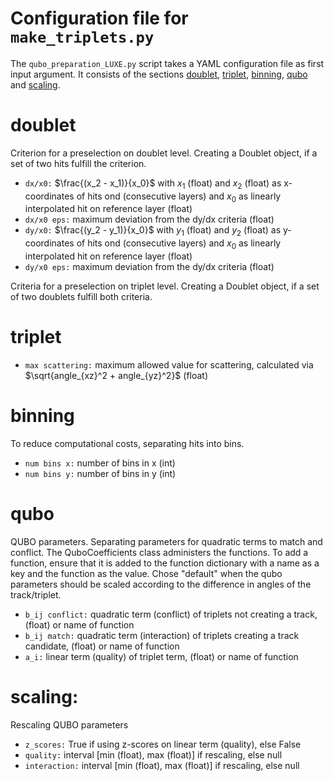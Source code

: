 # Configuration file for `make_triplets.py`
The `qubo_preparation_LUXE.py` script takes a YAML configuration file as first input argument. 
It consists of the sections [doublet](#doublet), [triplet](#triplet), [binning](#binning), [qubo](#qubo) and [scaling](#scaling).

# doublet
Criterion for a preselection on doublet level. Creating a Doublet object, if a set of two hits fulfill the criterion.
* `dx/x0:` $\frac{(x_2 - x_1)}{x_0}$ with $x_1$ (float) and $x_2$ (float) as x-coordinates of hits ond 
  (consecutive layers) and $x_0$ as linearly interpolated hit on reference layer (float)
* `dx/x0 eps:` maximum deviation from the dy/dx criteria (float)
* `dy/x0:` $\frac{(y_2 - y_1)}{x_0}$ with $y_1$ (float) and $y_2$ (float) as y-coordinates of hits ond 
  (consecutive layers) and $x_0$ as linearly interpolated hit on reference layer (float)
* `dy/x0 eps:` maximum deviation from the dy/dx criteria (float)

Criteria for a preselection on triplet level. Creating a Doublet object, if a set of two doublets fulfill both criteria.
# triplet
* `max scattering:` maximum allowed value for scattering, calculated via $\sqrt{angle_{xz}^2 + angle_{yz}^2}$ (float)
  
# binning
To reduce computational costs, separating hits into bins. 
* `num bins x:` number of bins in x (int)
* `num bins y:` number of bins in y (int)

# qubo
QUBO parameters. Separating parameters for quadratic terms to match and conflict. The QuboCoefficients class administers the functions. 
To add a function, ensure that it is added to the function dictionary with a name as a key and the function as the value.
Chose "default" when the qubo parameters should be scaled according to the difference in angles of the track/triplet.  
* `b_ij conflict:` quadratic term  (conflict) of triplets not creating a track, (float) or name of function
* `b_ij match:` quadratic term (interaction) of triplets creating a track candidate, (float) or name of function
* `a_i:` linear term (quality) of triplet term, (float) or name of function

# scaling:
Rescaling QUBO parameters
* `z_scores:` True if using z-scores on linear term (quality), else False
* `quality:` interval [min (float), max (float)] if rescaling, else null
* `interaction:` interval [min (float), max (float)] if rescaling, else null